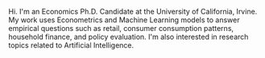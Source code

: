 Hi. I'm an Economics Ph.D. Candidate at the University of California, Irvine. My work uses Econometrics and Machine Learning models to answer empirical questions such as retail, consumer consumption patterns, household finance, and policy evaluation. I'm also interested in research topics related to Artificial Intelligence.